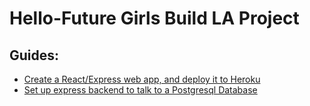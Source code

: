 # Hello-Future Girls Build LA Project

## Guides:
- [Create a React/Express web app, and deploy it to Heroku](https://daveceddia.com/deploy-react-express-app-heroku/)
- [Set up express backend to talk to a Postgresql Database](https://blog.logrocket.com/setting-up-a-restful-api-with-node-js-and-postgresql-d96d6fc892d8/)
